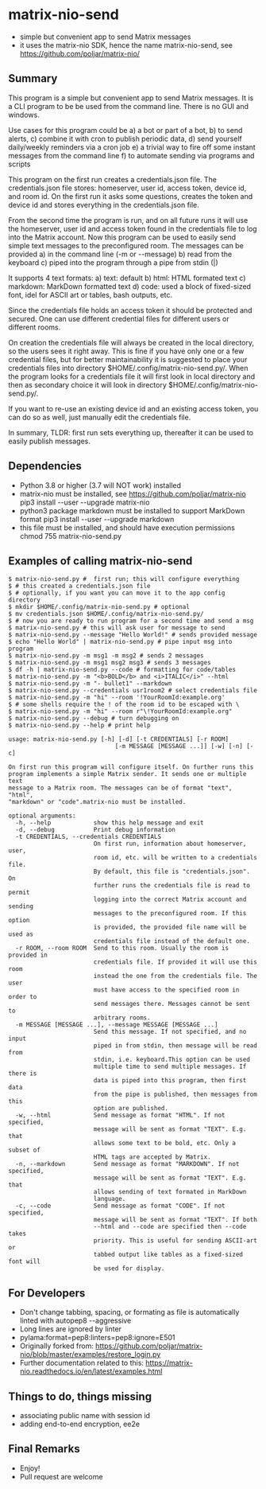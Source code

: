 # matrix-nio-send

- simple but convenient app to send Matrix messages
- it uses the matrix-nio SDK, hence the name matrix-nio-send,
  see https://github.com/poljar/matrix-nio/

## Summary 

This program is a simple but convenient app to send Matrix
messages. It is a CLI program to be be used from the command line.
There is no GUI and windows. 

Use cases for this program could be
a) a bot or part of a bot,
b) to send alerts,
c) combine it with cron to publish periodic data,
d) send yourself daily/weekly reminders via a cron job
e) a trivial way to fire off some instant messages from the command line
f) to automate sending via programs and scripts


This program on the first run creates a credentials.json file.
The credentials.json file stores: homeserver, user id,
access token, device id, and room id. On the first run
it asks some questions, creates the token and device id
and stores everything in the credentials.json file.

From the second time the program is run, and on all
future runs it will use the homeserver, user id
and access token found in the credentials file to log
into the Matrix account. Now this program can be used
to easily send simple text messages to the preconfigured room.
The messages can be provided
a) in the command line (-m or --message)
b) read from the keyboard
c) piped into the program through a pipe from stdin (|)

It supports 4 text formats:
a) text: default
b) html:  HTML formated text
c) markdown: MarkDown formatted text
d) code: used a block of fixed-sized font, idel for ASCII art or
   tables, bash outputs, etc.

Since the credentials file holds an access token it
should be protected and secured. One can use different
credential files for different users or different rooms.

On creation the credentials file will always be created in the local
directory, so the users sees it right away. This is fine if you have
only one or a few credential files, but for better maintainability
it is suggested to place your credentials files into directory
$HOME/.config/matrix-nio-send.py/. When the program looks for
a credentials file it will first look in local directory and then
as secondary choice it will look in directory
$HOME/.config/matrix-nio-send.py/.

If you want to re-use an existing device id and an existing
access token, you can do so as well, just manually edit the
credentials file. 

In summary, TLDR: first run sets everything up, thereafter it can
be used to easily publish messages.

## Dependencies

- Python 3.8 or higher (3.7 will NOT work) installed
- matrix-nio must be installed, see https://github.com/poljar/matrix-nio
  pip3 install --user --upgrade matrix-nio
- python3 package markdown must be installed to support MarkDown format
  pip3 install --user --upgrade markdown
- this file must be installed, and should have execution permissions
  chmod 755 matrix-nio-send.py


## Examples of calling matrix-nio-send

```
$ matrix-nio-send.py #  first run; this will configure everything
$ # this created a credentials.json file
$ # optionally, if you want you can move it to the app config directory
$ mkdir $HOME/.config/matrix-nio-send.py # optional
$ mv credentials.json $HOME/.config/matrix-nio-send.py/
$ # now you are ready to run program for a second time and send a msg
$ matrix-nio-send.py # this will ask user for message to send
$ matrix-nio-send.py --message "Hello World!" # sends provided message
$ echo "Hello World" | matrix-nio-send.py # pipe input msg into program
$ matrix-nio-send.py -m msg1 -m msg2 # sends 2 messages
$ matrix-nio-send.py -m msg1 msg2 msg3 # sends 3 messages
$ df -h | matrix-nio-send.py --code # formatting for code/tables
$ matrix-nio-send.py -m "<b>BOLD</b> and <i>ITALIC</i>" --html
$ matrix-nio-send.py -m "- bullet1" --markdown
$ matrix-nio-send.py --credentials usr1room2 # select credentials file
$ matrix-nio-send.py -m "hi" --room '!YourRoomId:example.org'
$ # some shells require the ! of the room id to be escaped with \
$ matrix-nio-send.py -m "hi" --room r"\!YourRoomId:example.org"
$ matrix-nio-send.py --debug # turn debugging on
$ matrix-nio-send.py --help # print help

usage: matrix-nio-send.py [-h] [-d] [-t CREDENTIALS] [-r ROOM]
                              [-m MESSAGE [MESSAGE ...]] [-w] [-n] [-c]

On first run this program will configure itself. On further runs this
program implements a simple Matrix sender. It sends one or multiple text
message to a Matrix room. The messages can be of format "text", "html",
"markdown" or "code".matrix-nio must be installed.

optional arguments:
  -h, --help            show this help message and exit
  -d, --debug           Print debug information
  -t CREDENTIALS, --credentials CREDENTIALS
                        On first run, information about homeserver, user,
                        room id, etc. will be written to a credentials file.
                        By default, this file is "credentials.json". On
                        further runs the credentials file is read to permit
                        logging into the correct Matrix account and sending
                        messages to the preconfigured room. If this option
                        is provided, the provided file name will be used as
                        credentials file instead of the default one.
  -r ROOM, --room ROOM  Send to this room. Usually the room is provided in
                        credentials file. If provided it will use this room
                        instead the one from the credentials file. The user
                        must have access to the specified room in order to
                        send messages there. Messages cannot be sent to
                        arbitrary rooms.
  -m MESSAGE [MESSAGE ...], --message MESSAGE [MESSAGE ...]
                        Send this message. If not specified, and no input
                        piped in from stdin, then message will be read from
                        stdin, i.e. keyboard.This option can be used
                        multiple time to send multiple messages. If there is
                        data is piped into this program, then first data
                        from the pipe is published, then messages from this
                        option are published.
  -w, --html            Send message as format "HTML". If not specified,
                        message will be sent as format "TEXT". E.g. that
                        allows some text to be bold, etc. Only a subset of
                        HTML tags are accepted by Matrix.
  -n, --markdown        Send message as format "MARKDOWN". If not specified,
                        message will be sent as format "TEXT". E.g. that
                        allows sending of text formated in MarkDown
                        language.
  -c, --code            Send message as format "CODE". If not specified,
                        message will be sent as format "TEXT". If both
                        --html and --code are specified then --code takes
                        priority. This is useful for sending ASCII-art or
                        tabbed output like tables as a fixed-sized font will
                        be used for display.
```

## For Developers

- Don't change tabbing, spacing, or formating as file is automatically
  linted with autopep8 --aggressive
- Long lines are ignored by linter
- pylama:format=pep8:linters=pep8:ignore=E501
- Originally forked from:
  https://github.com/poljar/matrix-nio/blob/master/examples/restore_login.py
- Further documentation related to this:
  https://matrix-nio.readthedocs.io/en/latest/examples.html


## Things to do, things missing

- associating public name with session id
- adding end-to-end encryption, ee2e

## Final Remarks

- Enjoy!
- Pull request are welcome

